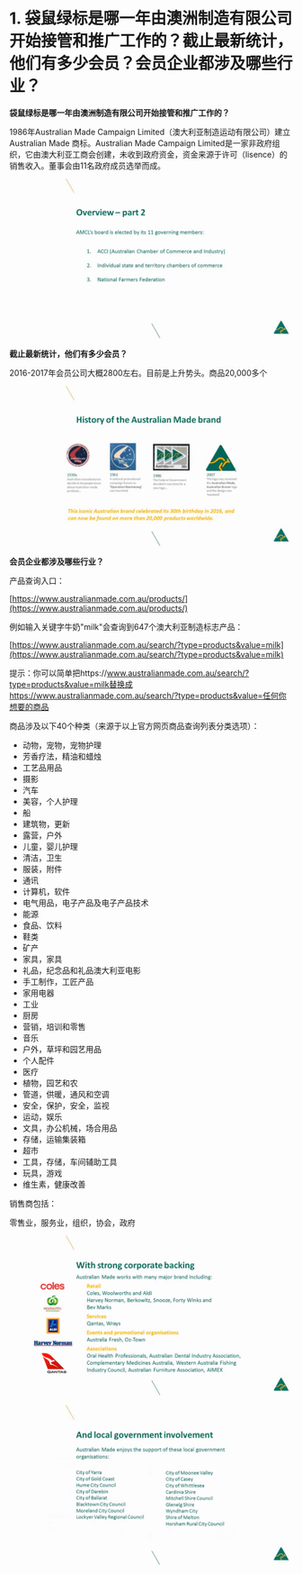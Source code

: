 # 1. 袋鼠绿标是哪一年由澳洲制造有限公司开始接管和推广工作的？截止最新统计，他们有多少会员？会员企业都涉及哪些行业？

**袋鼠绿标是哪一年由澳洲制造有限公司开始接管和推广工作的？**

1986年Australian Made Campaign Limited（澳大利亚制造运动有限公司）建立Australian Made 商标。Australian Made Campaign Limited是一家非政府组织，它由澳大利亚工商会创建，未收到政府资金，资金来源于许可（lisence）的销售收入。董事会由11名政府成员选举而成。

![alt text][logo0]

[logo0]: 澳大利亚made董事会的选举.png "Logo Title Text 2"

**截止最新统计，他们有多少会员？**

2016-2017年会员公司大概2800左右。目前是上升势头。商品20,000多个

![alt text][logo1]

[logo1]: 商品统计.png "Logo Title Text 2"

**会员企业都涉及哪些行业？**

产品查询入口：

[https://www.australianmade.com.au/products/](https://www.australianmade.com.au/products/)

例如输入关键字牛奶"milk"会查询到647个澳大利亚制造标志产品：

[https://www.australianmade.com.au/search/?type=products&value=milk](https://www.australianmade.com.au/search/?type=products&value=milk)

提示：你可以简单把https://www.australianmade.com.au/search/?type=products&value=milk替换成https://www.australianmade.com.au/search/?type=products&value=任何你想要的商品

商品涉及以下40个种类（来源于以上官方网页商品查询列表分类选项）：

- 动物，宠物，宠物护理
- 芳香疗法，精油和蜡烛
- 工艺品用品
- 摄影
- 汽车
- 美容，个人护理
- 船
- 建筑物，更新
- 露营，户外
- 儿童，婴儿护理
- 清洁，卫生
- 服装，附件
- 通讯
- 计算机，软件
- 电气用品，电子产品及电子产品技术
- 能源
- 食品、饮料
- 鞋类
- 矿产
- 家具，家具
- 礼品，纪念品和礼品澳大利亚电影
- 手工制作，工匠产品
- 家用电器
- 工业
- 厨房
- 营销，培训和零售
- 音乐
- 户外，草坪和园艺用品
- 个人配件
- 医疗
- 植物，园艺和农
- 管道，供暖，通风和空调
- 安全，保护，安全，监视
- 运动，娱乐
- 文具，办公机械，场合用品
- 存储，运输集装箱
- 超市
- 工具，存储，车间辅助工具
- 玩具，游戏
- 维生素，健康改善


销售商包括：

零售业，服务业，组织，协会，政府

![alt text][logo2]

[logo2]: parter行业.png "Logo Title Text 2"

![alt text][logo3]

[logo3]: parter本地政府.png "Logo Title Text 2"
